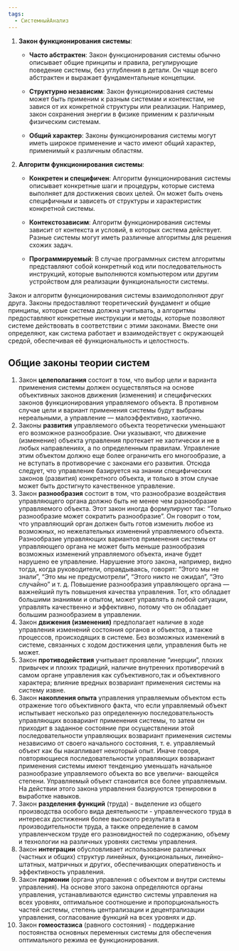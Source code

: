 ```yaml
---
tags:
  - СистемныйАнализ
---
```

1. **Закон функционирования системы**:
    
    - **Часто абстрактен**: Закон функционирования системы обычно описывает общие принципы и правила, регулирующие поведение системы, без углубления в детали. Он чаще всего абстрактен и выражает фундаментальные концепции.
        
    - **Структурно независим**: Закон функционирования системы может быть применим к разным системам и контекстам, не завися от их конкретной структуры или реализации. Например, закон сохранения энергии в физике применим к различным физическим системам.
        
    - **Общий характер**: Законы функционирования системы могут иметь широкое применение и часто имеют общий характер, применимый к различным областям.
        
2. **Алгоритм функционирования системы**:
    
    - **Конкретен и специфичен**: Алгоритм функционирования системы описывает конкретные шаги и процедуры, которые система выполняет для достижения своих целей. Он может быть очень специфичным и зависеть от структуры и характеристик конкретной системы.
        
    - **Контекстозависим**: Алгоритм функционирования системы зависит от контекста и условий, в которых система действует. Разные системы могут иметь различные алгоритмы для решения схожих задач.
        
    - **Программируемый**: В случае программных систем алгоритмы представляют собой конкретный код или последовательность инструкций, которые выполняются компьютером или другим устройством для реализации функциональности системы.
        

Закон и алгоритм функционирования системы взаимодополняют друг друга. Законы предоставляют теоретический фундамент и общие принципы, которые система должна учитывать, а алгоритмы предоставляют конкретные инструкции и методы, которые позволяют системе действовать в соответствии с этими законами. Вместе они определяют, как система работает и взаимодействует с окружающей средой, обеспечивая её функциональность и целостность.

## Общие законы теории систем
1. Закон **целеполагания** состоит в том, что выбор цели и варианта применения системы должен осуществляться на основе объективных законов движения (изменения) и специфических законов функционирования управляемого объекта. В противном случае цели и вариант применения системы будут выбраны нереальными, а управление — малоэффективно, хаотично.
2. Законы **развития** управляемого объекта теоретически уменьшают его возможное разнообразие. Они указывают, что движение (изменение) объекта управления протекает не хаотически и не в любых направлениях, а по определенным правилам. Управление этим объектом должно еще более ограничить его многообразие, а не вступать в противоречие с законами его развития. Отсюда следует, что управление базируется на знании специфических законов (развития) конкретного объекта, и только в этом случае может быть достигнуто качественное управление. 
3. Закон **разнообразия** состоит в том, что разнообразие воздействия управляющего органа должно быть не менее чем разнообразие управляемого объекта. Этот закон иногда формулируют так: “Только разнообразие может сократить разнообразие”.
Он говорит о том, что управляющий орган должен быть готов изменить любое из возможных, но нежелательных изменений управляемого объекта. Разнообразие управляющих вариантов применения системы от управляющего органа не может быть меньше разнообразия возможных изменений управляемого объекта, иначе будет нарушено ее управление. Нарушение этого закона, например, видно тогда, когда руководители, оправдываясь, говорят: “Этого мы не знали”, “Это мы не предусмотрели”, “Этого никто не ожидал”, “Это случайно” и т. д.
Повышение разнообразия управляющего органа — важнейший путь повышения качества управления. Тот, кто обладает большими знаниями и опытом, может управлять в любой ситуации, управлять качественно и эффективно, потому что он обладает большим разнообразием в управлении. 
4. Закон **движения (изменения)** предполагает наличие в ходе управления изменений состояния органов и объектов, а также процессов, происходящих в системе. Без возможных изменений в системе, связанных с ходом достижения цели, управления быть не может. 
5. Закон **противодействия** учитывает проявление “инерции”, плохих привычек и плохих традиций, наличие внутренних противоречий в самом органе управления как субъективного,так и объективного характера; влияние вредных возвариант применения системы на систему извне. 
6. Закон **накопления опыта** управления управляемым объектом есть отражение того объективного факта, что если управляемый объект испытывает несколько раз определенную последовательность управляющих возвариант применения системы, то затем он приходит в заданное состояние при осуществлении этой последовательности управляющих возвариант применения системы независимо от своего начального состояния, т. е. управляемый объект как бы накапливает некоторый опыт. Иначе говоря, повторяющиеся последовательности управляющих возвариант применения системы имеют тенденцию уменьшать начальное разнообразие управляемого объекта во все увеличи- вающейся степени. Управляемый объект становится все более управляемым. На действии этого закона управления базируются тренировки в выработке навыков. 
7. Закон **разделения функций** (труда) - выделение из общего производства особого вида деятельности - управленческого труда в интересах достижения более высокого результата в производительности труда, а также определение в самом управленческом труде его разновидностей по содержанию, объему и технологии на различных уровнях системы управления. 
8. Закон **интеграции** обусловливает использование различных (частных и общих) структур линейных, функциональных, линейно-штатных, матричных и других, обеспечивающих оперативность и эффективность управления. 
9. Закон **гармонии** (органа управления с объектом и внутри системы управления). На основе этого закона определяются органы управления, устанавливаются единство системы управления на всех уровнях, оптимальное соотношение и пропорциональность частей системы, степень централизации и децентрализации управления, согласование функций на всех уровнях и др. 
10. Закон **гомеостазиса** (равного состояния) - поддержание постоянства основных переменных системы для обеспечения оптимального режима ее функционирования.